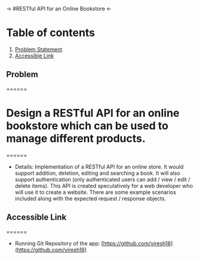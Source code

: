 -> #RESTful API for an Online Bookstore <-


# Table of contents
1. [Problem Statement](#problem)
2. [Accessible Link](#accessible)

## Problem <a name="problem"></a>
======
# Design a RESTful API for an online bookstore which can be used to manage different products.
======
* Details: Implementation of a RESTful API for an online store. It would support addition, deletion, editing and searching a book. It will also support authentication (only authenticated users can add / view / edit / delete items). This API is created speculatively for a web developer who will use it to create a website. There are some example scenarios included along with the expected request / response objects.

## Accessible Link <a name="accessible"></a>
======
* Running Git Repository of the app: [https://github.com/viresh18](https://github.com/viresh18)
